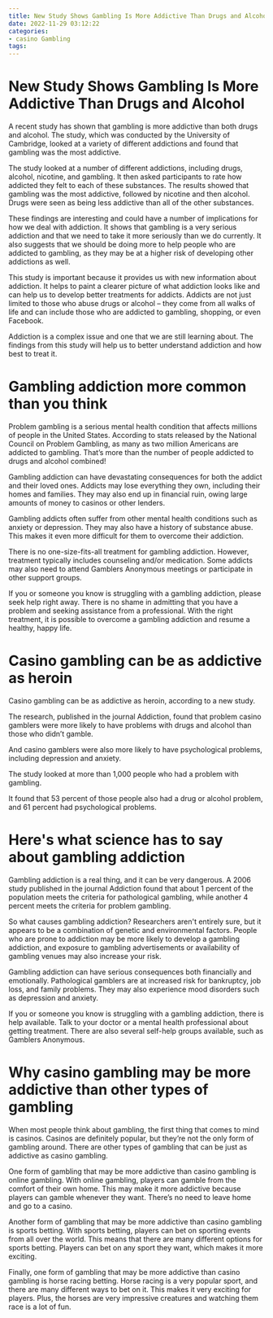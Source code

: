 ```yaml
---
title: New Study Shows Gambling Is More Addictive Than Drugs and Alcohol
date: 2022-11-29 03:12:22
categories:
- casino Gambling
tags:
---
```



#  New Study Shows Gambling Is More Addictive Than Drugs and Alcohol

A recent study has shown that gambling is more addictive than both drugs and alcohol. The study, which was conducted by the University of Cambridge, looked at a variety of different addictions and found that gambling was the most addictive.

The study looked at a number of different addictions, including drugs, alcohol, nicotine, and gambling. It then asked participants to rate how addicted they felt to each of these substances. The results showed that gambling was the most addictive, followed by nicotine and then alcohol. Drugs were seen as being less addictive than all of the other substances.

These findings are interesting and could have a number of implications for how we deal with addiction. It shows that gambling is a very serious addiction and that we need to take it more seriously than we do currently. It also suggests that we should be doing more to help people who are addicted to gambling, as they may be at a higher risk of developing other addictions as well.

This study is important because it provides us with new information about addiction. It helps to paint a clearer picture of what addiction looks like and can help us to develop better treatments for addicts. Addicts are not just limited to those who abuse drugs or alcohol – they come from all walks of life and can include those who are addicted to gambling, shopping, or even Facebook.

Addiction is a complex issue and one that we are still learning about. The findings from this study will help us to better understand addiction and how best to treat it.

#  Gambling addiction more common than you think

Problem gambling is a serious mental health condition that affects millions of people in the United States. According to stats released by the National Council on Problem Gambling, as many as two million Americans are addicted to gambling. That’s more than the number of people addicted to drugs and alcohol combined!

Gambling addiction can have devastating consequences for both the addict and their loved ones. Addicts may lose everything they own, including their homes and families. They may also end up in financial ruin, owing large amounts of money to casinos or other lenders.

Gambling addicts often suffer from other mental health conditions such as anxiety or depression. They may also have a history of substance abuse. This makes it even more difficult for them to overcome their addiction.

There is no one-size-fits-all treatment for gambling addiction. However, treatment typically includes counseling and/or medication. Some addicts may also need to attend Gamblers Anonymous meetings or participate in other support groups.

If you or someone you know is struggling with a gambling addiction, please seek help right away. There is no shame in admitting that you have a problem and seeking assistance from a professional. With the right treatment, it is possible to overcome a gambling addiction and resume a healthy, happy life.

#  Casino gambling can be as addictive as heroin

Casino gambling can be as addictive as heroin, according to a new study.

The research, published in the journal Addiction, found that problem casino gamblers were more likely to have problems with drugs and alcohol than those who didn’t gamble.

And casino gamblers were also more likely to have psychological problems, including depression and anxiety.

The study looked at more than 1,000 people who had a problem with gambling.

It found that 53 percent of those people also had a drug or alcohol problem, and 61 percent had psychological problems.

#  Here's what science has to say about gambling addiction

Gambling addiction is a real thing, and it can be very dangerous. A 2006 study published in the journal Addiction found that about 1 percent of the population meets the criteria for pathological gambling, while another 4 percent meets the criteria for problem gambling.

So what causes gambling addiction? Researchers aren't entirely sure, but it appears to be a combination of genetic and environmental factors. People who are prone to addiction may be more likely to develop a gambling addiction, and exposure to gambling advertisements or availability of gambling venues may also increase your risk.

Gambling addiction can have serious consequences both financially and emotionally. Pathological gamblers are at increased risk for bankruptcy, job loss, and family problems. They may also experience mood disorders such as depression and anxiety.

If you or someone you know is struggling with a gambling addiction, there is help available. Talk to your doctor or a mental health professional about getting treatment. There are also several self-help groups available, such as Gamblers Anonymous.

#  Why casino gambling may be more addictive than other types of gambling

When most people think about gambling, the first thing that comes to mind is casinos. Casinos are definitely popular, but they’re not the only form of gambling around. There are other types of gambling that can be just as addictive as casino gambling.

One form of gambling that may be more addictive than casino gambling is online gambling. With online gambling, players can gamble from the comfort of their own home. This may make it more addictive because players can gamble whenever they want. There’s no need to leave home and go to a casino.

Another form of gambling that may be more addictive than casino gambling is sports betting. With sports betting, players can bet on sporting events from all over the world. This means that there are many different options for sports betting. Players can bet on any sport they want, which makes it more exciting.

Finally, one form of gambling that may be more addictive than casino gambling is horse racing betting. Horse racing is a very popular sport, and there are many different ways to bet on it. This makes it very exciting for players. Plus, the horses are very impressive creatures and watching them race is a lot of fun.